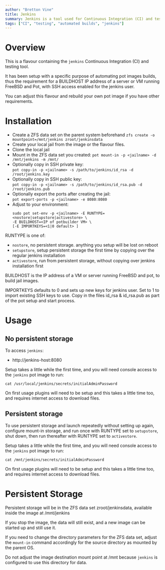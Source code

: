 ```yaml
---
author: "Bretton Vine"
title: Jenkins 
summary: Jenkins is a tool used for Continuous Integration (CI) and testing 
tags: ["CI", "testing", "automated builds", "jenkins"]
---
```


# Overview

This is a flavour containing the ```jenkins``` Continuous Integration (CI) and testing tool.

It has been setup with a specific purpose of automating pot images builds, thus the requirement for a BUILDHOST IP address of a server or VM running FreeBSD and Pot, with SSH access enabled for the jenkins user.

You can adjust this flavour and rebuild your own pot image if you have other requirements.

# Installation

* Create a ZFS data set on the parent system beforehand
  ```zfs create -o mountpoint=/mnt/jenkins zroot/jenkinsdata```
* Create your local jail from the image or the flavour files. 
* Clone the local jail
* Mount in the ZFS data set you created:
  ```pot mount-in -p <jailname> -d /mnt/jenkins -m /mnt/```
* Optionally copy in SSH private key:    
  ```pot copy-in -p <jailname> -s /path/to/jenkins/id_rsa -d /root/jenkins.key```
* Optionally copy in SSH public key:    
  ```pot copy-in -p <jailname> -s /path/to/jenkins/id_rsa.pub -d /root/jenkins.pub```
* Optionally export the ports after creating the jail:     
  ```pot export-ports -p <jailname> -e 8080:8080```
* Adjust to your environment:    
  ```
  sudo pot set-env -p <jailname> -E RUNTYPE=<nostore|setupstore|activestore> \
  -E BUILDHOST=<IP of potbuilder VM> \
  [-E IMPORTKEYS=<1|0 default> ]
  ```

RUNTYPE is one of:
* ```nostore```, no persistent storage. anything you setup will be lost on reboot
* ```setupstore```, setup persistent storage the first time by copying over the regular jenkins installation
* ```activestore```, run from persistent storage, without copying over jenkins installation first

BUILDHOST is the IP address of a VM or server running FreeBSD and pot, to build jail images.

IMPORTKEYS defaults to 0 and sets up new keys for jenkins user. Set to 1 to import existing SSH keys to use.
Copy in the files id_rsa & id_rsa.pub as part of the pot setup and start process.

# Usage

## No persistent storage

To access ```jenkins```:
* http://jenkins-host:8080

Setup takes a little while the first time, and you will need console access to the ```jenkins``` pot image to run:

```
cat /usr/local/jenkins/secrets/initialAdminPassword
```

On first usage plugins will need to be setup and this takes a little time too, and requires internet access to download files.

## Persistent storage

To use persistent storage and launch repeatedly without setting up again, configure mount-in storage, and run once with RUNTYPE set to `setupstore`, shut down, then run thereafter with RUNTYPE 
set to `activestore`.

Setup takes a little while the first time, and you will need console access to the ```jenkins``` pot image to run:

```     
cat /mnt/jenkins/secrets/initialAdminPassword
```

On first usage plugins will need to be setup and this takes a little time too, and requires internet access to download files.

# Persistent Storage
Persistent storage will be in the ZFS data set zroot/jenkinsdata, available inside the image at /mnt/jenkins

If you stop the image, the data will still exist, and a new image can be started up and still use it.

If you need to change the directory parameters for the ZFS data set, adjust the ```mount-in``` command accordingly for the source directory as mounted by the parent OS.

Do not adjust the image destination mount point at /mnt because ```jenkins``` is configured to use this directory for data.
